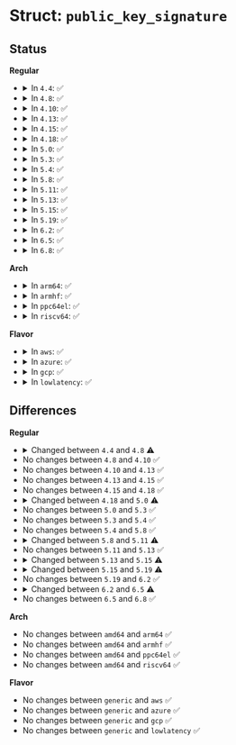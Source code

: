 # Struct: <code>public_key_signature</code>

## Status
<b>Regular</b>
<ul>
<li>
<details>
<summary>In <code>4.4</code>: ✅</summary>

```c
struct public_key_signature {
    u8 *digest;
    u8 digest_size;
    u8 nr_mpi;
    enum pkey_algo pkey_algo;
    enum hash_algo pkey_hash_algo;
    MPI mpi[2];
    struct (anon) rsa;
    struct (anon) dsa;
};
```
</details>
</li>
<li>
<details>
<summary>In <code>4.8</code>: ✅</summary>

```c
struct public_key_signature {
    struct asymmetric_key_id * auth_ids[2];
    u8 *s;
    u32 s_size;
    u8 *digest;
    u8 digest_size;
    const char *pkey_algo;
    const char *hash_algo;
};
```
</details>
</li>
<li>
<details>
<summary>In <code>4.10</code>: ✅</summary>

```c
struct public_key_signature {
    struct asymmetric_key_id * auth_ids[2];
    u8 *s;
    u32 s_size;
    u8 *digest;
    u8 digest_size;
    const char *pkey_algo;
    const char *hash_algo;
};
```
</details>
</li>
<li>
<details>
<summary>In <code>4.13</code>: ✅</summary>

```c
struct public_key_signature {
    struct asymmetric_key_id * auth_ids[2];
    u8 *s;
    u32 s_size;
    u8 *digest;
    u8 digest_size;
    const char *pkey_algo;
    const char *hash_algo;
};
```
</details>
</li>
<li>
<details>
<summary>In <code>4.15</code>: ✅</summary>

```c
struct public_key_signature {
    struct asymmetric_key_id * auth_ids[2];
    u8 *s;
    u32 s_size;
    u8 *digest;
    u8 digest_size;
    const char *pkey_algo;
    const char *hash_algo;
};
```
</details>
</li>
<li>
<details>
<summary>In <code>4.18</code>: ✅</summary>

```c
struct public_key_signature {
    struct asymmetric_key_id * auth_ids[2];
    u8 *s;
    u32 s_size;
    u8 *digest;
    u8 digest_size;
    const char *pkey_algo;
    const char *hash_algo;
};
```
</details>
</li>
<li>
<details>
<summary>In <code>5.0</code>: ✅</summary>

```c
struct public_key_signature {
    struct asymmetric_key_id * auth_ids[2];
    u8 *s;
    u32 s_size;
    u8 *digest;
    u8 digest_size;
    const char *pkey_algo;
    const char *hash_algo;
    const char *encoding;
};
```
</details>
</li>
<li>
<details>
<summary>In <code>5.3</code>: ✅</summary>

```c
struct public_key_signature {
    struct asymmetric_key_id * auth_ids[2];
    u8 *s;
    u32 s_size;
    u8 *digest;
    u8 digest_size;
    const char *pkey_algo;
    const char *hash_algo;
    const char *encoding;
};
```
</details>
</li>
<li>
<details>
<summary>In <code>5.4</code>: ✅</summary>

```c
struct public_key_signature {
    struct asymmetric_key_id * auth_ids[2];
    u8 *s;
    u32 s_size;
    u8 *digest;
    u8 digest_size;
    const char *pkey_algo;
    const char *hash_algo;
    const char *encoding;
};
```
</details>
</li>
<li>
<details>
<summary>In <code>5.8</code>: ✅</summary>

```c
struct public_key_signature {
    struct asymmetric_key_id * auth_ids[2];
    u8 *s;
    u32 s_size;
    u8 *digest;
    u8 digest_size;
    const char *pkey_algo;
    const char *hash_algo;
    const char *encoding;
};
```
</details>
</li>
<li>
<details>
<summary>In <code>5.11</code>: ✅</summary>

```c
struct public_key_signature {
    struct asymmetric_key_id * auth_ids[2];
    u8 *s;
    u32 s_size;
    u8 *digest;
    u8 digest_size;
    const char *pkey_algo;
    const char *hash_algo;
    const char *encoding;
    const void *data;
    unsigned int data_size;
};
```
</details>
</li>
<li>
<details>
<summary>In <code>5.13</code>: ✅</summary>

```c
struct public_key_signature {
    struct asymmetric_key_id * auth_ids[2];
    u8 *s;
    u32 s_size;
    u8 *digest;
    u8 digest_size;
    const char *pkey_algo;
    const char *hash_algo;
    const char *encoding;
    const void *data;
    unsigned int data_size;
};
```
</details>
</li>
<li>
<details>
<summary>In <code>5.15</code>: ✅</summary>

```c
struct public_key_signature {
    struct asymmetric_key_id * auth_ids[2];
    u8 *s;
    u8 *digest;
    u32 s_size;
    u32 digest_size;
    const char *pkey_algo;
    const char *hash_algo;
    const char *encoding;
    const void *data;
    unsigned int data_size;
};
```
</details>
</li>
<li>
<details>
<summary>In <code>5.19</code>: ✅</summary>

```c
struct public_key_signature {
    struct asymmetric_key_id * auth_ids[3];
    u8 *s;
    u8 *digest;
    u32 s_size;
    u32 digest_size;
    const char *pkey_algo;
    const char *hash_algo;
    const char *encoding;
    const void *data;
    unsigned int data_size;
};
```
</details>
</li>
<li>
<details>
<summary>In <code>6.2</code>: ✅</summary>

```c
struct public_key_signature {
    struct asymmetric_key_id * auth_ids[3];
    u8 *s;
    u8 *digest;
    u32 s_size;
    u32 digest_size;
    const char *pkey_algo;
    const char *hash_algo;
    const char *encoding;
    const void *data;
    unsigned int data_size;
};
```
</details>
</li>
<li>
<details>
<summary>In <code>6.5</code>: ✅</summary>

```c
struct public_key_signature {
    struct asymmetric_key_id * auth_ids[3];
    u8 *s;
    u8 *digest;
    u32 s_size;
    u32 digest_size;
    const char *pkey_algo;
    const char *hash_algo;
    const char *encoding;
};
```
</details>
</li>
<li>
<details>
<summary>In <code>6.8</code>: ✅</summary>

```c
struct public_key_signature {
    struct asymmetric_key_id * auth_ids[3];
    u8 *s;
    u8 *digest;
    u32 s_size;
    u32 digest_size;
    const char *pkey_algo;
    const char *hash_algo;
    const char *encoding;
};
```
</details>
</li>
</ul>
<b>Arch</b>
<ul>
<li>
<details>
<summary>In <code>arm64</code>: ✅</summary>

```c
struct public_key_signature {
    struct asymmetric_key_id * auth_ids[2];
    u8 *s;
    u32 s_size;
    u8 *digest;
    u8 digest_size;
    const char *pkey_algo;
    const char *hash_algo;
    const char *encoding;
};
```
</details>
</li>
<li>
<details>
<summary>In <code>armhf</code>: ✅</summary>

```c
struct public_key_signature {
    struct asymmetric_key_id * auth_ids[2];
    u8 *s;
    u32 s_size;
    u8 *digest;
    u8 digest_size;
    const char *pkey_algo;
    const char *hash_algo;
    const char *encoding;
};
```
</details>
</li>
<li>
<details>
<summary>In <code>ppc64el</code>: ✅</summary>

```c
struct public_key_signature {
    struct asymmetric_key_id * auth_ids[2];
    u8 *s;
    u32 s_size;
    u8 *digest;
    u8 digest_size;
    const char *pkey_algo;
    const char *hash_algo;
    const char *encoding;
};
```
</details>
</li>
<li>
<details>
<summary>In <code>riscv64</code>: ✅</summary>

```c
struct public_key_signature {
    struct asymmetric_key_id * auth_ids[2];
    u8 *s;
    u32 s_size;
    u8 *digest;
    u8 digest_size;
    const char *pkey_algo;
    const char *hash_algo;
    const char *encoding;
};
```
</details>
</li>
</ul>
<b>Flavor</b>
<ul>
<li>
<details>
<summary>In <code>aws</code>: ✅</summary>

```c
struct public_key_signature {
    struct asymmetric_key_id * auth_ids[2];
    u8 *s;
    u32 s_size;
    u8 *digest;
    u8 digest_size;
    const char *pkey_algo;
    const char *hash_algo;
    const char *encoding;
};
```
</details>
</li>
<li>
<details>
<summary>In <code>azure</code>: ✅</summary>

```c
struct public_key_signature {
    struct asymmetric_key_id * auth_ids[2];
    u8 *s;
    u32 s_size;
    u8 *digest;
    u8 digest_size;
    const char *pkey_algo;
    const char *hash_algo;
    const char *encoding;
};
```
</details>
</li>
<li>
<details>
<summary>In <code>gcp</code>: ✅</summary>

```c
struct public_key_signature {
    struct asymmetric_key_id * auth_ids[2];
    u8 *s;
    u32 s_size;
    u8 *digest;
    u8 digest_size;
    const char *pkey_algo;
    const char *hash_algo;
    const char *encoding;
};
```
</details>
</li>
<li>
<details>
<summary>In <code>lowlatency</code>: ✅</summary>

```c
struct public_key_signature {
    struct asymmetric_key_id * auth_ids[2];
    u8 *s;
    u32 s_size;
    u8 *digest;
    u8 digest_size;
    const char *pkey_algo;
    const char *hash_algo;
    const char *encoding;
};
```
</details>
</li>
</ul>

## Differences
<b>Regular</b>
<ul>
<li>
<details>
<summary>Changed between <code>4.4</code> and <code>4.8</code> ⚠️</summary>
<ul>
<li>
<b>Field added. </b>
<code>struct asymmetric_key_id * auth_ids[2]</code>
</li>
<li>
<b>Field added. </b>
<code>u8 *s</code>
</li>
<li>
<b>Field added. </b>
<code>u32 s_size</code>
</li>
<li>
<b>Field added. </b>
<code>const char *hash_algo</code>
</li>
<li>
<b>Field removed. </b>
<code>u8 nr_mpi</code>
</li>
<li>
<b>Field removed. </b>
<code>enum hash_algo pkey_hash_algo</code>
</li>
<li>
<b>Field removed. </b>
<code>MPI mpi[2]</code>
</li>
<li>
<b>Field removed. </b>
<code>struct (anon) rsa</code>
</li>
<li>
<b>Field removed. </b>
<code>struct (anon) dsa</code>
</li>
<li>
<b>Field type changed. </b>
<code>enum pkey_algo pkey_algo</code> ➡️ <code>const char *pkey_algo</code>
</li>
</ul>
</details>
</li>
<li>
No changes between <code>4.8</code> and <code>4.10</code> ✅
</li>
<li>
No changes between <code>4.10</code> and <code>4.13</code> ✅
</li>
<li>
No changes between <code>4.13</code> and <code>4.15</code> ✅
</li>
<li>
No changes between <code>4.15</code> and <code>4.18</code> ✅
</li>
<li>
<details>
<summary>Changed between <code>4.18</code> and <code>5.0</code> ⚠️</summary>
<ul>
<li>
<b>Field added. </b>
<code>const char *encoding</code>
</li>
</ul>
</details>
</li>
<li>
No changes between <code>5.0</code> and <code>5.3</code> ✅
</li>
<li>
No changes between <code>5.3</code> and <code>5.4</code> ✅
</li>
<li>
No changes between <code>5.4</code> and <code>5.8</code> ✅
</li>
<li>
<details>
<summary>Changed between <code>5.8</code> and <code>5.11</code> ⚠️</summary>
<ul>
<li>
<b>Field added. </b>
<code>const void *data</code>
</li>
<li>
<b>Field added. </b>
<code>unsigned int data_size</code>
</li>
</ul>
</details>
</li>
<li>
No changes between <code>5.11</code> and <code>5.13</code> ✅
</li>
<li>
<details>
<summary>Changed between <code>5.13</code> and <code>5.15</code> ⚠️</summary>
<ul>
<li>
<b>Field type changed. </b>
<code>u8 digest_size</code> ➡️ <code>u32 digest_size</code>
</li>
</ul>
</details>
</li>
<li>
<details>
<summary>Changed between <code>5.15</code> and <code>5.19</code> ⚠️</summary>
<ul>
<li>
<b>Field type changed. </b>
<code>struct asymmetric_key_id * auth_ids[2]</code> ➡️ <code>struct asymmetric_key_id * auth_ids[3]</code>
</li>
</ul>
</details>
</li>
<li>
No changes between <code>5.19</code> and <code>6.2</code> ✅
</li>
<li>
<details>
<summary>Changed between <code>6.2</code> and <code>6.5</code> ⚠️</summary>
<ul>
<li>
<b>Field removed. </b>
<code>const void *data</code>
</li>
<li>
<b>Field removed. </b>
<code>unsigned int data_size</code>
</li>
</ul>
</details>
</li>
<li>
No changes between <code>6.5</code> and <code>6.8</code> ✅
</li>
</ul>
<b>Arch</b>
<ul>
<li>
No changes between <code>amd64</code> and <code>arm64</code> ✅
</li>
<li>
No changes between <code>amd64</code> and <code>armhf</code> ✅
</li>
<li>
No changes between <code>amd64</code> and <code>ppc64el</code> ✅
</li>
<li>
No changes between <code>amd64</code> and <code>riscv64</code> ✅
</li>
</ul>
<b>Flavor</b>
<ul>
<li>
No changes between <code>generic</code> and <code>aws</code> ✅
</li>
<li>
No changes between <code>generic</code> and <code>azure</code> ✅
</li>
<li>
No changes between <code>generic</code> and <code>gcp</code> ✅
</li>
<li>
No changes between <code>generic</code> and <code>lowlatency</code> ✅
</li>
</ul>
